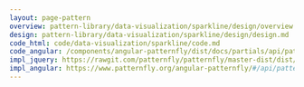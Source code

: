 ```yaml
---
layout: page-pattern
overview: pattern-library/data-visualization/sparkline/design/overview.md
design: pattern-library/data-visualization/sparkline/design/design.md
code_html: code/data-visualization/sparkline/code.md
code_angular: /components/angular-patternfly/dist/docs/partials/api/patternfly.charts.component.pfSparklineChart.html
impl_jquery: https://rawgit.com/patternfly/patternfly/master-dist/dist/tests/line-charts.html
impl_angular: https://www.patternfly.org/angular-patternfly/#/api/patternfly.charts.component:pfSparklineChart
---
```

